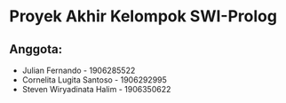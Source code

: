 # Proyek Akhir Kelompok SWI-Prolog

## Anggota:

* Julian Fernando - 1906285522
* Cornelita Lugita Santoso - 1906292995
* Steven Wiryadinata Halim - 1906350622
